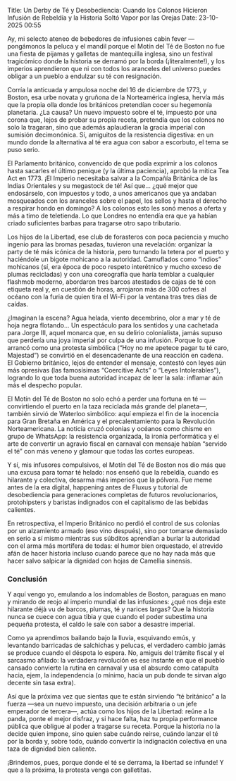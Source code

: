 Title: Un Derby de Té y Desobediencia: Cuando los Colonos Hicieron Infusión de Rebeldía y la Historia Soltó Vapor por las Orejas
Date: 23-10-2025 00:55

Ay, mi selecto ateneo de bebedores de infusiones cabin fever —pongámonos la peluca y el mandil porque el Motín del Té de Boston no fue una fiesta de pijamas y galletas de mantequilla inglesa, sino un festival tragicómico donde la historia se derramó por la borda (¡literalmente!), y los imperios aprendieron que ni con todos los aranceles del universo puedes obligar a un pueblo a endulzar su té con resignación.

Corría la anticuada y ampulosa noche del 16 de diciembre de 1773, y Boston, esa urbe novata y gruñona de la Norteamérica inglesa, hervía más que la propia olla donde los británicos pretendían cocer su hegemonía planetaria. ¿La causa? Un nuevo impuesto sobre el té, impuesto por una corona que, lejos de probar su propia receta, pretendía que los colonos no solo la tragaran, sino que además aplaudieran la gracia imperial con sumisión decimonónica. Sí, amiguitos de la resistencia digestiva: en un mundo donde la alternativa al té era agua con sabor a escorbuto, el tema se puso serio.

El Parlamento británico, convencido de que podía exprimir a los colonos hasta sacarles el último penique (y la última paciencia), aprobó la mítica Tea Act en 1773. ¡El Imperio necesitaba salvar a la Compañía Británica de las Indias Orientales y su megastock de té! Así que… ¿qué mejor que endosárselo, con impuestos y todo, a unos americanos que ya andaban mosqueados con los aranceles sobre el papel, los sellos y hasta el derecho a respirar hondo en domingo? A los colonos esto les sonó menos a oferta y más a timo de teletienda. Lo que Londres no entendía era que ya habían criado suficientes barbas para tragarse otro sapo tributario. 

Los hijos de la Libertad, ese club de forasteros con poca paciencia y mucho ingenio para las bromas pesadas, tuvieron una revelación: organizar la party de té más icónica de la historia, pero turnando la tetera por el puerto y haciéndole un bigote mohicano a la autoridad. Camuflados como “indios” mohicanos (sí, era época de poco respeto interétnico y mucho exceso de plumas recicladas) y con una coreografía que haría temblar a cualquier flashmob moderno, abordaron tres barcos atestados de cajas de té con etiqueta real y, en cuestión de horas, arrojaron más de 300 cofres al océano con la furia de quien tira el Wi-Fi por la ventana tras tres días de caídas.

¿Imaginan la escena? Agua helada, viento decembrino, olor a mar y té de hoja negra flotando… Un espectáculo para los sentidos y una cachetada para Jorge III, aquel monarca que, en su delirio colonialista, jamás supuso que perdería una joya imperial por culpa de una infusión. Porque lo que arrancó como una protesta simbólica (“Hoy no me apetece pagar tu té caro, Majestad”) se convirtió en el desencadenante de una reacción en cadena. El Gobierno británico, lejos de entender el mensaje, contestó con leyes aún más opresivas (las famosísimas “Coercitive Acts” o “Leyes Intolerables”), logrando lo que toda buena autoridad incapaz de leer la sala: inflamar aún más el despecho popular.

El Motín del Té de Boston no solo echó a perder una fortuna en té —convirtiendo el puerto en la taza reciclada más grande del planeta—, también sirvió de Waterloo simbólico: aquí empieza el fin de la inocencia para Gran Bretaña en América y el precalentamiento para la Revolución Norteamericana. La noticia cruzó colonias y océanos como chisme en grupo de WhatsApp: la resistencia organizada, la ironía performática y el arte de convertir un agravio fiscal en carnaval con mensaje habían “servido el té” con más veneno y glamour que todas las cortes europeas.

Y sí, mis infusores compulsivos, el Motín del Té de Boston nos dio más que una excusa para tomar té helado: nos enseñó que la rebeldía, cuando es hilarante y colectiva, desarma más imperios que la pólvora. Fue meme antes de la era digital, happening antes de Fluxus y tutorial de desobediencia para generaciones completas de futuros revolucionarios, protohipsters y baristas indignados con el capitalismo de las bebidas calientes.

En retrospectiva, el Imperio Británico no perdió el control de sus colonias por un alzamiento armado (eso vino después), sino por tomarse demasiado en serio a sí mismo mientras sus súbditos aprendían a burlar la autoridad con el arma más mortífera de todas: el humor bien orquestado, el atrevido afán de hacer historia incluso cuando parece que no hay nada más que hacer salvo salpicar la dignidad con hojas de Camellia sinensis.

### Conclusión
Y aquí vengo yo, emulando a los indomables de Boston, paraguas en mano y mirando de reojo al imperio mundial de las infusiones: ¿qué nos deja este hilarante déjà vu de barcos, plumas, té y narices largas? Que la historia nunca se cuece con agua tibia y que cuando el poder subestima una pequeña protesta, el caldo le sale con sabor a desastre imperial.

Como ya aprendimos bailando bajo la lluvia, esquivando emús, y levantando barricadas de salchichas y pelucas, el verdadero cambio jamás se produce cuando el déspota lo espera. No, amiguis del trámite fiscal y el sarcasmo afilado: la verdadera revolución es ese instante en que el pueblo cansado convierte la rutina en carnaval y usa el absurdo como catapulta hacia, ejem, la independencia (o mínimo, hacia un pub donde te sirvan algo decente sin tasa extra).

Así que la próxima vez que sientas que te están sirviendo “té británico” a la fuerza —sea un nuevo impuesto, una decisión arbitraria o un jefe emperador de tercera—, actúa como los hijos de la Libertad: reúne a la panda, ponte el mejor disfraz, y si hace falta, haz tu propia performance pública que obligue al poder a tragarse su receta. Porque la historia no la decide quien impone, sino quien sabe cuándo reírse, cuándo lanzar el té por la borda y, sobre todo, cuándo convertir la indignación colectiva en una taza de dignidad bien caliente.

¡Brindemos, pues, porque donde el té se derrama, la libertad se infunde! Y que a la próxima, la protesta venga con galletitas.